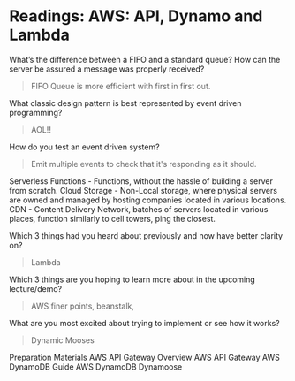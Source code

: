 # Readings: AWS: API, Dynamo and Lambda

What’s the difference between a FIFO and a standard queue?
How can the server be assured a message was properly received?
> FIFO Queue is more efficient with first in first out.

What classic design pattern is best represented by event driven programming?
> AOL!!

How do you test an event driven system?
> Emit multiple events to check that it's responding as it should.

Serverless Functions - Functions, without the hassle of building a server from scratch.
Cloud Storage - Non-Local storage, where physical servers are owned and managed by hosting companies located in various locations.
CDN  -  Content Delivery Network, batches of servers located in various places, function similarly to cell towers, ping the closest.

Which 3 things had you heard about previously and now have better clarity on? 
> Lambda

Which 3 things are you hoping to learn more about in the upcoming lecture/demo? 
> AWS finer points, beanstalk, 

What are you most excited about trying to implement or see how it works? 
> Dynamic Mooses

Preparation Materials
AWS API Gateway Overview
AWS API Gateway
AWS DynamoDB Guide
AWS DynamoDB
Dynamoose